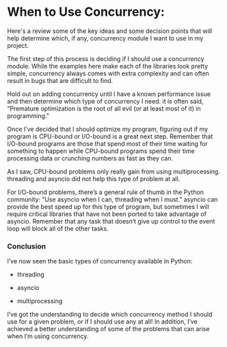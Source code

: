 # When to Use Concurrency:

Here's a review some of the key ideas and some decision points that will help determine which, if any, concurrency module I want to use in my project.

The first step of this process is deciding if I should use a concurrency module. While the examples here make each of the libraries look pretty simple, concurrency always comes with extra complexity and can often result in bugs that are difficult to find.

Hold out on adding concurrency until I have a known performance issue and then determine which type of concurrency I need. it is often said, “Premature optimization is the root of all evil (or at least most of it) in programming.”

Once I’ve decided that I should optimize my program, figuring out if my program is CPU-bound or I/O-bound is a great next step. Remember that I/O-bound programs are those that spend most of their time waiting for something to happen while CPU-bound programs spend their time processing data or crunching numbers as fast as they can.

As I saw, CPU-bound problems only really gain from using multiprocessing. threading and asyncio did not help this type of problem at all.

For I/O-bound problems, there’s a general rule of thumb in the Python community: “Use asyncio when I can, threading when I must.” asyncio can provide the best speed up for this type of program, but sometimes I will require critical libraries that have not been ported to take advantage of asyncio. Remember that any task that doesn’t give up control to the event loop will block all of the other tasks.

### Conclusion
I’ve now seen the basic types of concurrency available in Python:

- threading

- asyncio

- multiprocessing

I’ve got the understanding to decide which concurrency method I should use for a given problem, or if I should use any at all! In addition, I’ve achieved a better understanding of some of the problems that can arise when I’m using concurrency.